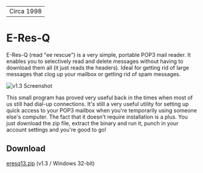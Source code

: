 <table>
<tr><td>Circa 1998</td></tr>
</table>

# E-Res-Q

E-Res-Q (read "ee rescue") is a very simple, portable POP3 mail reader. It enables you to selectively read and delete messages without having to download them all (it just reads the headers). Ideal for getting rid of large messages that clog up your mailbox or getting rid of spam messages.

![v1.3 Screenshot](/../screenshots/1.3.resized.jpg?raw=true "v1.3 Screenshot")

This small program has proved very useful back in the times when most of us still had dial-up connections. It's still a very useful utility for setting up quick access to your POP3 mailbox when you're temporarily using someone else's computer. The fact that it doesn't require installation is a plus. You just download the zip file, extract the binary and run it, punch in your account settings and you're good to go!

## Download

[eresq13.zip](http://magnetiq.com/downloads/eresq13.zip) (v1.3 / Windows 32-bit)
